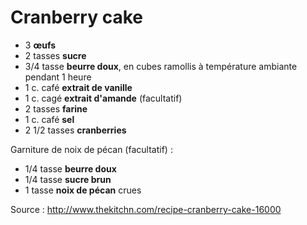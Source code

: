 # Cranberry cake

* 3 **&oelig;ufs**
* 2 tasses **sucre**
* 3/4 tasse **beurre doux**, en cubes ramollis à température ambiante pendant 1 heure
* 1 c. café **extrait de vanille**
* 1 c. cagé **extrait d'amande** (facultatif)
* 2 tasses **farine**
* 1 c. café **sel**
* 2 1/2 tasses **cranberries**

Garniture de noix de pécan (facultatif) :

* 1/4 tasse **beurre doux**
* 1/4 tasse **sucre brun**
* 1 tasse **noix de pécan** crues




Source : http://www.thekitchn.com/recipe-cranberry-cake-16000
